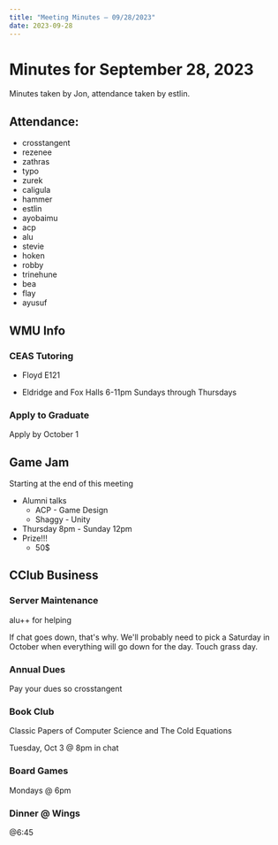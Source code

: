 ```yaml
---
title: "Meeting Minutes – 09/28/2023"
date: 2023-09-28
---
```

# Minutes for September 28, 2023
Minutes taken by Jon, attendance taken by estlin.

## Attendance:
* crosstangent
* rezenee
* zathras
* typo
* zurek
* caligula
* hammer
* estlin
* ayobaimu
* acp
* alu
* stevie
* hoken
* robby
* trinehune
* bea
* flay
* ayusuf

## WMU Info

### CEAS Tutoring
* Floyd E121

* Eldridge and Fox Halls 6-11pm Sundays through Thursdays 

### Apply to Graduate
Apply by October 1

## Game Jam
Starting at the end of this meeting

* Alumni talks
  * ACP - Game Design
  * Shaggy - Unity
* Thursday 8pm - Sunday 12pm
* Prize!!!
  * 50$

## CClub Business

### Server Maintenance
alu++ for helping

If chat goes down, that's why. We'll probably need to pick a Saturday in October when everything will go down for the day. Touch grass day. 

### Annual Dues

Pay your dues so crosstangent 

### Book Club

Classic Papers of Computer Science and The Cold Equations

Tuesday, Oct 3 @ 8pm in chat

### Board Games

Mondays @ 6pm

### Dinner @ Wings

@6:45
